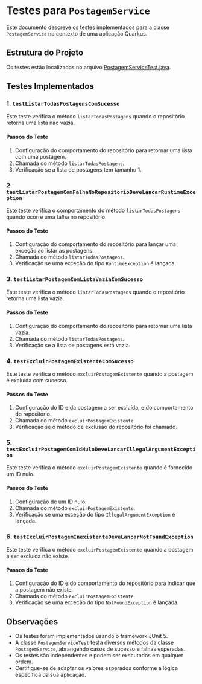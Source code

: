 # Testes para `PostagemService`

Este documento descreve os testes implementados para a classe `PostagemService` no contexto de uma aplicação Quarkus.

## Estrutura do Projeto

Os testes estão localizados no arquivo [PostagemServiceTest.java](src/test/java/br/com/doasanguepoa/postagem/service/PostagemServiceTest.java).

## Testes Implementados

### 1. `testListarTodasPostagensComSucesso`

Este teste verifica o método `listarTodasPostagens` quando o repositório retorna uma lista não vazia.

#### Passos do Teste

1. Configuração do comportamento do repositório para retornar uma lista com uma postagem.
2. Chamada do método `listarTodasPostagens`.
3. Verificação se a lista de postagens tem tamanho 1.

### 2. `testListarPostagemComFalhaNoRepositorioDeveLancarRuntimeException`

Este teste verifica o comportamento do método `listarTodasPostagens` quando ocorre uma falha no repositório.

#### Passos do Teste

1. Configuração do comportamento do repositório para lançar uma exceção ao listar as postagens.
2. Chamada do método `listarTodasPostagens`.
3. Verificação se uma exceção do tipo `RuntimeException` é lançada.

### 3. `testListarPostagemComListaVaziaComSucesso`

Este teste verifica o método `listarTodasPostagens` quando o repositório retorna uma lista vazia.

#### Passos do Teste

1. Configuração do comportamento do repositório para retornar uma lista vazia.
2. Chamada do método `listarTodasPostagens`.
3. Verificação se a lista de postagens está vazia.


### 4. `testExcluirPostagemExistenteComSucesso`

Este teste verifica o método `excluirPostagemExistente` quando a postagem é excluída com sucesso.

#### Passos do Teste

1. Configuração do ID e da postagem a ser excluída, e do comportamento do repositório.
2. Chamada do método `excluirPostagemExistente`.
3. Verificação se o método de exclusão do repositório foi chamado.

### 5. `testExcluirPostagemComIdNuloDeveLancarIllegalArgumentException`

Este teste verifica o método `excluirPostagemExistente` quando é fornecido um ID nulo.

#### Passos do Teste

1. Configuração de um ID nulo.
2. Chamada do método `excluirPostagemExistente`.
3. Verificação se uma exceção do tipo `IllegalArgumentException` é lançada.

### 6. `testExcluirPostagemInexistenteDeveLancarNotFoundException`

Este teste verifica o método `excluirPostagemExistente` quando a postagem a ser excluída não existe.

#### Passos do Teste

1. Configuração do ID e do comportamento do repositório para indicar que a postagem não existe.
2. Chamada do método `excluirPostagemExistente`.
3. Verificação se uma exceção do tipo `NotFoundException` é lançada.

## Observações

- Os testes foram implementados usando o framework JUnit 5.
- A classe `PostagemServiceTest` testa diversos métodos da classe `PostagemService`, abrangendo casos de sucesso e falhas esperadas.
- Os testes são independentes e podem ser executados em qualquer ordem.
- Certifique-se de adaptar os valores esperados conforme a lógica específica da sua aplicação.
